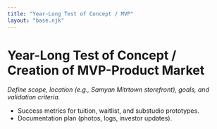 ```yaml
---
title: "Year-Long Test of Concept / MVP"
layout: "base.njk"
---
```


# Year-Long Test of Concept / Creation of MVP-Product Market

*Define scope, location (e.g., Samyan Mitrtown storefront), goals, and validation criteria.*
- Success metrics for tuition, waitlist, and substudio prototypes.
- Documentation plan (photos, logs, investor updates).
